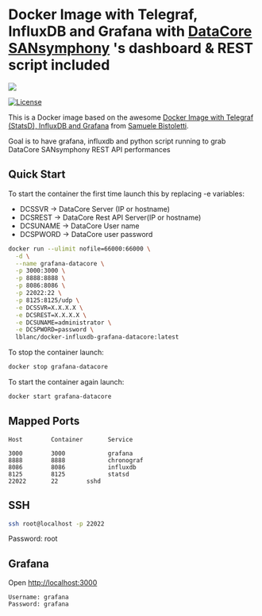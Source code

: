 # Docker Image with Telegraf, InfluxDB and Grafana with [DataCore SANsymphony](http://www.datacore.com) 's dashboard & REST script included


[![](https://dockerbuildbadges.quelltext.eu/status.svg?organization=lblanc&repository=docker-influxdb-grafana-datacore)](https://hub.docker.com/r/lblanc/docker-influxdb-grafana-datacore/builds/)

[![License](http://img.shields.io/:license-mit-blue.svg)](http://octopress.mit-license.org)



This is a Docker image based on the awesome [Docker Image with Telegraf (StatsD), InfluxDB and Grafana](https://github.com/samuelebistoletti/docker-statsd-influxdb-grafana) from [Samuele Bistoletti](https://github.com/samuelebistoletti).

Goal is to have grafana, influxdb and python script running to grab DataCore SANsymphony REST API performances


## Quick Start

To start the container the first time launch this by replacing -e variables:
* DCSSVR ->  DataCore Server (IP or hostname)
* DCSREST -> DataCore Rest API Server(IP or hostname)
* DCSUNAME -> DataCore User name
* DCSPWORD -> DataCore user password

```sh
docker run --ulimit nofile=66000:66000 \
  -d \
  --name grafana-datacore \
  -p 3000:3000 \
  -p 8888:8888 \
  -p 8086:8086 \
  -p 22022:22 \
  -p 8125:8125/udp \
  -e DCSSVR=X.X.X.X \
  -e DCSREST=X.X.X.X \
  -e DCSUNAME=administrator \
  -e DCSPWORD=password \
  lblanc/docker-influxdb-grafana-datacore:latest
```


To stop the container launch:

```sh
docker stop grafana-datacore
```

To start the container again launch:

```sh
docker start grafana-datacore
```

## Mapped Ports

```
Host		Container		Service

3000		3000			grafana
8888		8888			chronograf
8086		8086			influxdb
8125		8125			statsd
22022		22        sshd
```
## SSH

```sh
ssh root@localhost -p 22022
```
Password: root

## Grafana

Open <http://localhost:3000>

```
Username: grafana
Password: grafana
```
